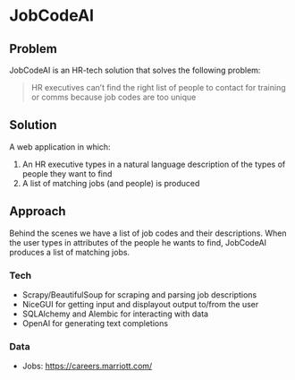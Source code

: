# JobCodeAI

## Problem

JobCodeAI is an HR-tech solution that solves the following problem:

> HR executives can’t find the right list of people to contact for training or
> comms because job codes are too unique

## Solution

A web application in which:

1. An HR executive types in a natural language description of the types of
people they want to find
2. A list of matching jobs (and people) is produced

## Approach

Behind the scenes we have a list of job codes and their descriptions. When the
user types in attributes of the people he wants to find, JobCodeAI produces
a list of matching jobs.

### Tech

- Scrapy/BeautifulSoup for scraping and parsing job descriptions
- NiceGUI for getting input and displayout output to/from the user
- SQLAlchemy and Alembic for interacting with data
- OpenAI for generating text completions

### Data

- Jobs: https://careers.marriott.com/
